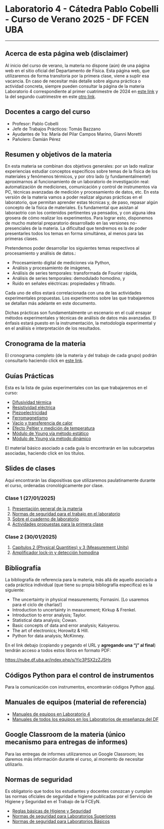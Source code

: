 # Laboratorio 4 - Cátedra Pablo Cobelli - Curso de Verano 2025 - DF FCEN UBA

----

## Acerca de esta página web (disclaimer)

Al inicio del curso de verano, la materia no dispone (aún) de una página web en el sitio oficial del Departamento de Física. Esta página web, que utilizaremos de forma transitoria por la primera clase, viene a suplir esa vacancia. En caso de necesitar más detalle sobre alguna práctica o actividad concreta, siempre pueden consultar la página de la materia Laboratorio 4 correspondiente al primer cuatrimestre de 2024 en [este link](http://materias.df.uba.ar/l4a2024c1/) y la del segundo cuatrimestre en este [otro link](http://materias.df.uba.ar/l4b2024c2/).

## Docentes a cargo del curso

* Profesor: Pablo Cobelli 
* Jefe de Trabajos Prácticos: Tomás Bazzano
* Ayudantes de 1ra: María del Pilar Campos Marino, Gianni Moretti
* Pañolero: Damián Pérez

## Resumen y objetivos de la materia

En esta materia se combinan dos objetivos generales: por un lado realizar experiencias  estudiar conceptos específicos sobre temas de la física de los materiales y fenómenos térmicos, y por otro lado (y fundamentalmente!) aproximarnos al funcionamiento de un laboratorio de investigación real: automatización de mediciones, comunicación y control de instrumentos via PC, técnicas avanzadas de medición y procesamiento de datos, etc. En esta versión de la materia vamos a poder realizar algunas prácticas en el laboratorio, que permitan aprender estas técnicas y, de paso, repasar algún concepto de la física de materiales. Es fundamental que asistan al laboraotrio con los contenidos pertinentes ya pensados, y con alguna idea grosera de cómo realizar los experimentos. Para lograr esto, disponemos de mucho material preparatorio desarrollado en las versiones no-presenciales de la materia. La dificultad que tendremos es la de poder presentarles todos los temas en forma simultánea, al menos para las primeras clases.

Pretendemos poder desarrollar los siguientes temas respectivos al procesamiento y análisis de datos.:

* Procesamiento digital de mediciones via Python,
* Análisis y procesamiento de imágenes,
* Análisis de series temporales: transformada de Fourier rápida,
* Análisis de series temporales: demodulado homodino, y
* Ruido en señales eléctricas: propiedades y filtrado.

Cada uno de ellos estará correlacionada con una de las actividades experimentales propuestas. Los experimentos sobre las que trabajaremos se detallan más adelante en este documento.

Dichas prácticas son fundamentalmente un escenario en el cuál ensayar métodos experimentales y técnicas de análisis de datos más avanzadas. El énfasis estará puesto en la instrumentación, la metodología experimental y en el análisis e interpretación de los resultados. 

## Cronograma de la materia 

El cronograma completo (de la materia y del trabajo de cada grupo) podrán consultarlo haciendo click en 
[este link](Cronograma_L4V2025.pdf).

## Guías Prácticas 

Esta es la lista de guías experimentales con las que trabajaremos en el curso:

* [Difusividad térmica](Practicas/Difusividad)
* [Resistividad eléctrica](Practicas/Resistividad)
* [Piezoelectricidad](Practicas/Piezoelectricidad)
* [Ferromagnetismo](Practicas/Ferromagnetismo)
* [Vacío y transferencia de calor](Practicas/Vacio-TransferenciaCalor)
* [Efecto Peltier y medición de temperatura](Practicas/Peltier-Temperatura)
* [Módulo de Young vía método estático](Practicas/Young-Estatico_y_Dinamico)
* [Módulo de Young vía método dinámico](Practicas/Young-Estatico_y_Dinamico)

El material básico asociado a cada guía lo encontrarán en las subcarpetas asociadas, haciendo click en los títulos.

## Slides de clases

Aquí encontrarán las diapositivas que utilizaremos paulatinamente durante el curso, ordenadas cronológicamente por clase.

### Clase 1 (27/01/2025)

1. [Presentación general de la materia](Clases/Clase_1/1_Presentacion_general.pdf)
1. [Normas de seguridad para el trabajo en el laboratorio](Clases/Clase_1/2_Normas_de_seguridad.pdf)
1. [Sobre el cuaderno de laboratorio](Clases/Clase_1/3_Cuaderno_de_laboratorio.pdf)
1. [Actividades propuestas para la primera clase](Clases/Clase_1/Actividades_propuestas_para_la_primera_clase.pdf)

### Clase 2 (30/01/2025)

1. [Capítulos 2 (Physical Quantities) y 3 (Measurement Units)](Clases/Clase_2/Capitulos_1_y_2.pdf)
1. [Amplificador lock-in y detección homodina](Clases/Clase_2/Amplificador_lock-in.pdf)

## Bibliografía

La bibliografía de referencia para la materia, más allá de aquello asociado a cada práctica individual (que tiene su propia bibliografía especifica) es la siguiente:

* The uncertainty in physical measurements; Fornasini. [Lo usaremos para el ciclo de charlas!]
* Introduction to uncertainty in measurement; Kirkup & Frenkel.
* Introduction to error analysis; Taylor.
* Statistical data analysis; Cowan.
* Basic concepts of data and error analysis; Kaloyerou.
* The art of electronics; Horowitz & Hill.
* Python for data analysis; McKinney.

En el link debajo (copiando y pegando el URL y **agregando una “j” al final**) tendrán acceso a todos estos libros en formato PDF:

https://nube.df.uba.ar/index.php/s/Yic3PSX2zZJSHs

## Códigos Python para el control de instrumentos

Para la comunicación con instrumentos, encontrarán códigos Python [aquí](https://github.com/diegoshalom/labosdf/tree/master/software/python/). 

## Manuales de equipos (material de referencia)

* [Manuales de equipos en Laboratorio 4](https://github.com/diegoshalom/labosdf/tree/master/manuales)
* [Manuales de todos los equipos en los Laboratorios de enseñanza del DF](https://drive.google.com/drive/folders/1sqipPSqsQYbopn-rxhbmRB6uS_pJ0wuA?usp=sharing)

## Google Classroom de la materia (único mecanismo para entregas de informes)

Para las entregas de informes utilizaremos un Google Classroom; les daremos más información durante el curso, al momento de necesitar utilizarlo.

## Normas de seguridad

Es obligatorio que todos los estudiantes y docentes conozcan y cumplan las normas oficiales de seguridad e higiene publicadas por el Servicio de Higiene y Seguridad en el Trabajo de la FCEyN.

* [Reglas básicas de Higiene y Seguridad](http://materias.df.uba.ar/l4a2021c2/files/2021/08/reglasbasicas1.pdf)
* [Normas de seguridad para Laboratorios Superiores](http://materias.df.uba.ar/l4a2021c2/files/2021/08/normas_LabSuperiores.pdf)
* [Normas de seguridad para Laboratorios Básicos](http://materias.df.uba.ar/l4a2021c2/files/2021/08/normas_Laboratorios_Básicos.pdf)
